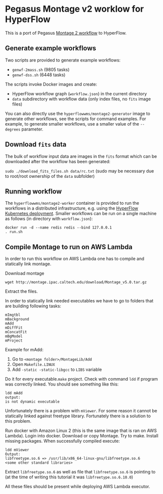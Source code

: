 # Pegasus Montage v2 worklow for HyperFlow

This is a port of Pegasus [Montage 2 workflow](https://github.com/pegasus-isi/montage-workflow-v2) to HyperFlow.

## Generate example workflows

Two scripts are provided to generate example workflows:
- `genwf-2mass.sh` (9805 tasks)
- `genwf-dss.sh` (6448 tasks)

The scripts invoke Docker images and create:
- HyperFlow workflow graph (`workflow.json`) in the current directory
- `data` subdirectory with workflow data (only index files, no `fits` image files) 

You can also directly use the `hyperflowwms/montage2-generator` image to generate other workflows, see the scripts for command examples. For example, to generate smaller workflows, use a smaller value of the `--degrees` parameter.

## Download `fits` data

The bulk of workflow input data are images in the `fits` format which can be downloaded after the workflow has been generated:<br>

```sudo ./download_fits_files.sh data/rc.txt``` (sudo may be necessary due to root/root ownership of the `data` subfolder)

## Running workflow
The `hyperflowwms/montage2-worker` container is provided to run the workflows in a distributed infrastructure, e.g. using the [HyperFlow Kubernetes deployment](https://github.com/hyperflow-wms/hyperflow-k8s-deployment). Smaller workflows can be run on a single machine as follows (in directory with `workflow.json`):

```
docker run -d --name redis redis --bind 127.0.0.1
. run.sh
```

## Compile Montage to run on AWS Lambda

In order to run this workflow on AWS Lambda one has to compile and statically link montage.

Download montage
```
wget http://montage.ipac.caltech.edu/download/Montage_v5.0.tar.gz
```

Extract the files.

In order to statically link needed executables we have to go to folders that are building following tasks:
```
mImgtbl
mBackground
mAdd
mDiffFit
mConcatFit
mBgModel
mProject
```
Example for mAdd:

1. Go to `<montage folder>/MontageLib/Add`
2. Open `Makefile.LINUX`
3. Add `-static -static-libgcc` to `LIBS` variable

Do it for every executable.`make` project. Check with command `ldd` if program was correctly linked. You should see something like this:
```
ldd mAdd
output:
is not dynamic executable
```

Unfortunately there is a problem with `mViewer`. For some reason it cannot be statically linked against freetype library. Fortunately there is a solution to this problem.

Run docker with Amazon Linux 2 (this is the same image that is ran on AWS Lambda). Login into docker. Download or copy Montage. Try to make. Install missing packages. When successfully compiled execute:
```
ldd mViewer
Output:
libfreetype.so.6 => /usr/lib/x86_64-linux-gnu/libfreetype.so.6
<some other standard libraries>
```

Extract `libfreetype.so.6` as well as file that `libfreetype.so.6` is pointing to (at the time of writing this tutorial it was `libfreetype.so.6.10.0`)

All these files should be present while deploying AWS Lambda executor. 
